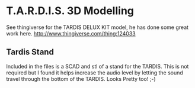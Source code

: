 T.A.R.D.I.S. 3D Modelling
========================

See thingiverse for the TARDIS DELUX KIT model, he has done some great work here.
http://www.thingiverse.com/thing:124033 


Tardis Stand
------------

Included in the files is a SCAD and stl of a stand for the TARDIS. This is not
required but I found it helps increase the audio level by letting the sound 
travel through the bottom of the TARDIS. Looks Pretty too! ;-)



